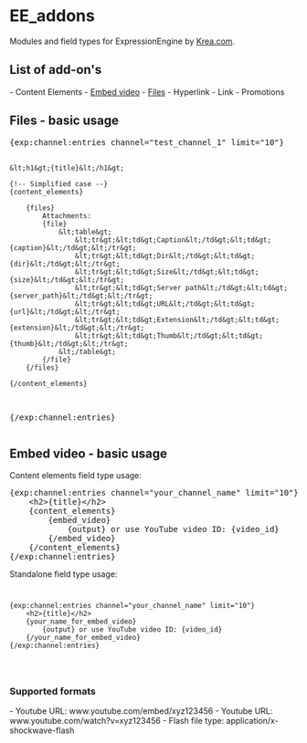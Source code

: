 <h1>EE_addons</h1>
Modules and field types for ExpressionEngine by <a href="http://www.krea.com/ee">Krea.com</a>.

<h2>List of add-on's</h2>
- Content Elements
- <a href="#embed-video---basic-usage">Embed video</a>
- <a href="#files---basic-usage">Files</a>
- Hyperlink
- Link
- Promotions

<h2 id="files">Files - basic usage</h2>
<pre>
{exp:channel:entries channel="test_channel_1" limit="10"}

	&lt;h1&gt;{title}&lt;/h1&gt;

	{!-- Simplified case --}
	{content_elements}

		{files}
			Attachments:
			{file}
				&lt;table&gt;
					&lt;tr&gt;&lt;td&gt;Caption&lt;/td&gt;&lt;td&gt;{caption}&lt;/td&gt;&lt;/tr&gt;
					&lt;tr&gt;&lt;td&gt;Dir&lt;/td&gt;&lt;td&gt;{dir}&lt;/td&gt;&lt;/tr&gt;
					&lt;tr&gt;&lt;td&gt;Size&lt;/td&gt;&lt;td&gt;{size}&lt;/td&gt;&lt;/tr&gt;
					&lt;tr&gt;&lt;td&gt;Server path&lt;/td&gt;&lt;td&gt;{server_path}&lt;/td&gt;&lt;/tr&gt;
					&lt;tr&gt;&lt;td&gt;URL&lt;/td&gt;&lt;td&gt;{url}&lt;/td&gt;&lt;/tr&gt;
					&lt;tr&gt;&lt;td&gt;Extension&lt;/td&gt;&lt;td&gt;{extension}&lt;/td&gt;&lt;/tr&gt;
					&lt;tr&gt;&lt;td&gt;Thumb&lt;/td&gt;&lt;td&gt;{thumb}&lt;/td&gt;&lt;/tr&gt;
				&lt;/table&gt;
			{/file}
		{/files}

	{/content_elements}

{/exp:channel:entries}
</pre>

<h2 id="embed_video">Embed video - basic usage</h2>

Content elements field type usage:
<pre>
{exp:channel:entries channel="your_channel_name" limit="10"}
	&lt;h2&gt;{title}&lt;/h2&gt;
	{content_elements}
		{embed_video}
			{output} or use YouTube video ID: {video_id}
		{/embed_video}
	{/content_elements}
{/exp:channel:entries}
</pre>

Standalone field type usage:
<code>
<pre>
{exp:channel:entries channel="your_channel_name" limit="10"}
	&lt;h2&gt;{title}&lt;/h2&gt;
	{your_name_for_embed_video}
		{output} or use YouTube video ID: {video_id}
	{/your_name_for_embed_video}
{/exp:channel:entries}
</pre>
</code>

<h3>Supported formats</h3>
- Youtube URL: www.youtube.com/embed/xyz123456
- Youtube URL: www.youtube.com/watch?v=xyz123456
- Flash file type: application/x-shockwave-flash